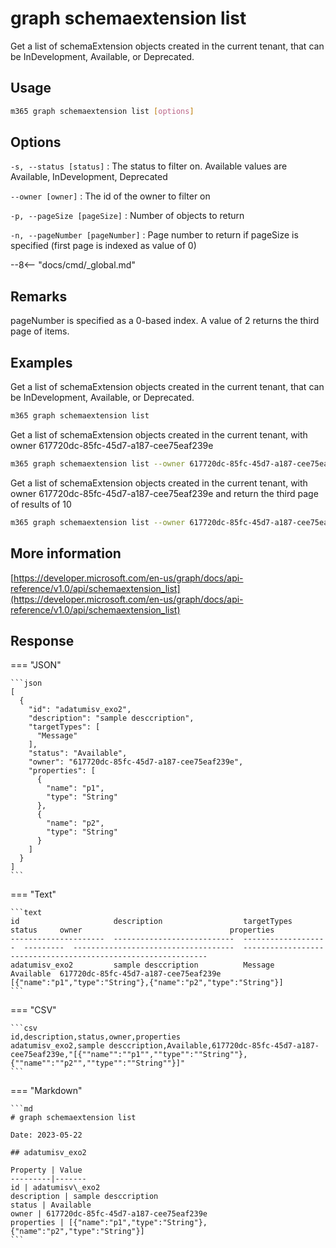 # graph schemaextension list

Get a list of schemaExtension objects created in the current tenant, that can be InDevelopment, Available, or Deprecated.

## Usage

```sh
m365 graph schemaextension list [options]
```

## Options

`-s, --status [status]`
: The status to filter on. Available values are Available, InDevelopment, Deprecated

`--owner [owner]`
: The id of the owner to filter on

`-p, --pageSize [pageSize]`
: Number of objects to return

`-n, --pageNumber [pageNumber]`
: Page number to return if pageSize is specified (first page is indexed as value of 0)

--8<-- "docs/cmd/_global.md"

## Remarks

pageNumber is specified as a 0-based index. A value of 2 returns the third page of items. 

## Examples

Get a list of schemaExtension objects created in the current tenant, that can be InDevelopment, Available, or Deprecated.

```sh
m365 graph schemaextension list 
```

Get a list of schemaExtension objects created in the current tenant, with owner 617720dc-85fc-45d7-a187-cee75eaf239e

```sh
m365 graph schemaextension list --owner 617720dc-85fc-45d7-a187-cee75eaf239e
```

Get a list of schemaExtension objects created in the current tenant, with owner 617720dc-85fc-45d7-a187-cee75eaf239e and return the third page of results of 10

```sh
m365 graph schemaextension list --owner 617720dc-85fc-45d7-a187-cee75eaf239e --pageNumber 2 --pageSize 10
```

## More information

[https://developer.microsoft.com/en-us/graph/docs/api-reference/v1.0/api/schemaextension_list](https://developer.microsoft.com/en-us/graph/docs/api-reference/v1.0/api/schemaextension_list)

## Response

=== "JSON"

    ```json
    [
      {
        "id": "adatumisv_exo2",
        "description": "sample desccription",
        "targetTypes": [
          "Message"
        ],
        "status": "Available",
        "owner": "617720dc-85fc-45d7-a187-cee75eaf239e",
        "properties": [
          {
            "name": "p1",
            "type": "String"
          },
          {
            "name": "p2",
            "type": "String"
          }
        ]
      }
    ]
    ```

=== "Text"

    ```text
    id                     description                  targetTypes          status     owner                                 properties                                                                                                                  
    ---------------------  ---------------------------  -------------------  ---------  ------------------------------------  --------------------------------------------------------------
    adatumisv_exo2         sample desccription          Message              Available  617720dc-85fc-45d7-a187-cee75eaf239e  [{"name":"p1","type":"String"},{"name":"p2","type":"String"}]
    ```

=== "CSV"

    ```csv
    id,description,status,owner,properties
    adatumisv_exo2,sample desccription,Available,617720dc-85fc-45d7-a187-cee75eaf239e,"[{""name"":""p1"",""type"":""String""},{""name"":""p2"",""type"":""String""}]"
    ```

=== "Markdown"

    ```md
    # graph schemaextension list

    Date: 2023-05-22

    ## adatumisv_exo2

    Property | Value
    ---------|-------
    id | adatumisv\_exo2
    description | sample desccription
    status | Available
    owner | 617720dc-85fc-45d7-a187-cee75eaf239e
    properties | [{"name":"p1","type":"String"},{"name":"p2","type":"String"}]
    ```
